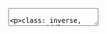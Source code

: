 <!DOCTYPE html>
<html lang="" xml:lang="">
  <head>
    <title>Converts Xaringan Slides Into Markdown Notes</title>
    <meta charset="utf-8" />
    <meta name="author" content="Hao Ye" />
    <meta name="date" content="2021-01-28" />
    <link rel="stylesheet" href="xaringan-themer.css" type="text/css" />
  </head>
  <body>
    <textarea id="source">




class: inverse, center, middle

# Converts Xaringan Slides Into Markdown Notes
### Hao Ye
### Health Science Center Libraries, University of Florida
### (updated: 2021-01-28)

---
class: inverse, center, middle

## "Any fool can write code that a computer can understand. &lt;br /&gt;Good programmers write code that humans can understand."

&lt;p style="text-align:right"&gt;from "Refactoring: Improving the Design of Existing Code" by Martin Fowler&lt;/p&gt;

---
# Motivations

* In addition to code that works, ideally it is **also**:
  - easy to read and understand
  - easy to maintain or change
  - obvious in its correctness
  - aesthetically pleasing?

---
# Learning Outcomes

By the end of the workshop, participants will be able to:

* implement functions to make code more modular and increase reproducibility
* use data structures to manage inputs and outputs
* recognize and fix basic code smells

---
# Disclaimer

* Concepts are intended to be universal, but code examples will be in **`R`**.
* Like any other skill, *effective* practice matters!
  - working code != easy-to-read code (e.g. answers from Stack Overflow)
  - when reading, ask yourself "is it clear what is going on?" (even if you don't know the detailed mechanisms)

---
class: inverse, center, middle

# Breaking Code into Functions

---
# What are functions?

* **Functions** let you refer to another piece of code by (a hopefully informative!) name


```r
  mean()
  # computes arithmetic mean of input
```

* You can write your own functions, too!

```r
  celsius_to_fahrenheit &lt;- function(x) {
    9/5 * x + 32
  }
```

---
# Why write your own functions?

* It seems like extra work...

--
* BUT, it enables:
  - repeating the same operation on different inputs (e.g. datasets, variables, parameter values, etc.)
  - clarifying the larger organizational structure of the code

---
# Duplication


```r
df &lt;- data.frame( a = rnorm(10),
                  b = rnorm(10),
                  c = rnorm(10))

# rescale all the columns of df
df$a &lt;- (df$a - min(df$a)) / 
  (max(df$a) - min(df$a))
df$b &lt;- (df$b - min(df$b)) / 
  (max(df$b) - min(df$a))
df$c &lt;- (df$c - min(df$c)) / 
  (max(df$c) - min(df$c))
```

---
# Define a function!


```r
rescale01 &lt;- function(x) {
  (x - min(x)) / (max(x) - min(x))
}

# rescale all the columns of df
df$a &lt;- rescale01(df$a)
df$b &lt;- rescale01(df$b)
df$c &lt;- rescale01(df$c)

# or with dplyr
df &lt;- df %&gt;% mutate_at(c("a", "b", "c"), 
                       rescale01)
```

---
# Notes

* calculation defined once and re-used
* changes or corrections only need to happen in one place
* fewer chances for error when modifying after copy-paste

---
# Workflow structure

&lt;img src="project-diagram.svg" title="Diagram of the workflow in a hypothetical data analysis project with boxes representing code and data/output files. &amp;quot;Raw data&amp;quot; goes into &amp;quot;Pre-processing&amp;quot; and then &amp;quot;Pre-processed data&amp;quot;. &amp;quot;Pre-processed data&amp;quot; goes directly into &amp;quot;Figure 3&amp;quot; (code) and then &amp;quot;Figure 3&amp;quot; (Data file), but also into &amp;quot;Analysis/Modelling&amp;quot;. The &amp;quot;Model&amp;quot; output from &amp;quot;Analysis/Modelling&amp;quot; is used in code for &amp;quot;Figure 1&amp;quot; and &amp;quot;Figure 2&amp;quot;, which generate files &amp;quot;Figure 1&amp;quot; and &amp;quot;Figure 2&amp;quot;." alt="Diagram of the workflow in a hypothetical data analysis project with boxes representing code and data/output files. &amp;quot;Raw data&amp;quot; goes into &amp;quot;Pre-processing&amp;quot; and then &amp;quot;Pre-processed data&amp;quot;. &amp;quot;Pre-processed data&amp;quot; goes directly into &amp;quot;Figure 3&amp;quot; (code) and then &amp;quot;Figure 3&amp;quot; (Data file), but also into &amp;quot;Analysis/Modelling&amp;quot;. The &amp;quot;Model&amp;quot; output from &amp;quot;Analysis/Modelling&amp;quot; is used in code for &amp;quot;Figure 1&amp;quot; and &amp;quot;Figure 2&amp;quot;, which generate files &amp;quot;Figure 1&amp;quot; and &amp;quot;Figure 2&amp;quot;." width="60%" /&gt;

.tiny[modified from "Reproducible research best practices @JupyterCon" (version 18) by Rachael Tatman, https://www.kaggle.com/rtatman/reproducible-research-best-practices-jupytercon]

---
# Example Code


```r
data_raw &lt;- readRDS("readings.dat")
data_proc &lt;- preprocess_data(data_raw)

fitted_model &lt;- run_model(data_proc)

plot_model_forecasts(fitted_model,
    "figure-1_abundance-forecasts.pdf")
plot_abundance_residuals(fitted_model,
    "figure-2_abundance-residuals.pdf")
plot_abundance_histogram(data_proc, 
    "figure-3_abundance-residuals.pdf")
```

---
# Notes

* The steps of the analysis are clear.
* When making changes/additions:
  - you know which function to change
  - adding a new analysis: write a new function, include it in the workflow script
* Ideally save `data_proc` and `fitted_model` objects to a file. Then figure code can be changed without re-running the model.

---
# Tips for writing functions

* name things well
* plan for flexibility
* split large tasks into smaller units

---
# Tip 1: Naming Things

* function names should be verbs


```r
# bad
row_adder()
permutation()

# good
add_row()
permute()
```

.small[examples from https://style.tidyverse.org/functions.html#naming]
---
# Tip 2: Plan for flexibility


```r
plot_abundance_histogram &lt;- 
  function(data_proc, filename, 
           width = 6, height = 6) { 
    # {{code}} 
  }
```
* input data and location of output are easily changed
* width and height are adjustable, but have reasonable defaults

---
# Tip 3: Function size

* Each function should have a single well-defined task
  - this makes testing and debugging easier
* Functions should ideally be 50 lines or less
  - not a hard rule, divide work into functions sensibly!

---
# Tip 3 (cont'd)

* If a line or set of lines of code is complicated, it might need to be its own function (with a good name)


```r
# bad
if (class(x)[[1]]) == "numeric" || 
    class(x)[[1]] == "integer")

# good
if (is.numeric(x))
```
.small[examples from https://speakerdeck.com/jennybc/code-smells-and-feels?slide=36]
---
class: inverse, center, middle

# Code Smells

---
# What are "code smells"

* aspects of the code that make it appear less ideal
* the code is not necessarily buggy  
--
  - but it is hard to tell!

---
# Example (code smell)



---
# Solution

* follow a coding style guide
* use technological tools like automatic indentation and linters
* understand patterns and how to fix them
  - **refactoring**: rewriting code without changing its behavior (i.e. make it faster, cleaner, easier to use)

---

* indentation
* spaces


---
# Comments



---
# Thanks

* Let me know what content you'd like to see
* Contact me for additional questions or consultation requests!
* Check back in on the libguide for more modules and contact info:
  - https://guides.uflib.ufl.edu/reproducibility
    </textarea>
<style data-target="print-only">@media screen {.remark-slide-container{display:block;}.remark-slide-scaler{box-shadow:none;}}</style>
<script src="https://remarkjs.com/downloads/remark-latest.min.js"></script>
<script>var slideshow = remark.create({
"highlightStyle": "github",
"highlightLines": true,
"countIncrementalSlides": false
});
if (window.HTMLWidgets) slideshow.on('afterShowSlide', function (slide) {
  window.dispatchEvent(new Event('resize'));
});
(function(d) {
  var s = d.createElement("style"), r = d.querySelector(".remark-slide-scaler");
  if (!r) return;
  s.type = "text/css"; s.innerHTML = "@page {size: " + r.style.width + " " + r.style.height +"; }";
  d.head.appendChild(s);
})(document);

(function(d) {
  var el = d.getElementsByClassName("remark-slides-area");
  if (!el) return;
  var slide, slides = slideshow.getSlides(), els = el[0].children;
  for (var i = 1; i < slides.length; i++) {
    slide = slides[i];
    if (slide.properties.continued === "true" || slide.properties.count === "false") {
      els[i - 1].className += ' has-continuation';
    }
  }
  var s = d.createElement("style");
  s.type = "text/css"; s.innerHTML = "@media print { .has-continuation { display: none; } }";
  d.head.appendChild(s);
})(document);
// delete the temporary CSS (for displaying all slides initially) when the user
// starts to view slides
(function() {
  var deleted = false;
  slideshow.on('beforeShowSlide', function(slide) {
    if (deleted) return;
    var sheets = document.styleSheets, node;
    for (var i = 0; i < sheets.length; i++) {
      node = sheets[i].ownerNode;
      if (node.dataset["target"] !== "print-only") continue;
      node.parentNode.removeChild(node);
    }
    deleted = true;
  });
})();
(function() {
  "use strict"
  // Replace <script> tags in slides area to make them executable
  var scripts = document.querySelectorAll(
    '.remark-slides-area .remark-slide-container script'
  );
  if (!scripts.length) return;
  for (var i = 0; i < scripts.length; i++) {
    var s = document.createElement('script');
    var code = document.createTextNode(scripts[i].textContent);
    s.appendChild(code);
    var scriptAttrs = scripts[i].attributes;
    for (var j = 0; j < scriptAttrs.length; j++) {
      s.setAttribute(scriptAttrs[j].name, scriptAttrs[j].value);
    }
    scripts[i].parentElement.replaceChild(s, scripts[i]);
  }
})();
(function() {
  var links = document.getElementsByTagName('a');
  for (var i = 0; i < links.length; i++) {
    if (/^(https?:)?\/\//.test(links[i].getAttribute('href'))) {
      links[i].target = '_blank';
    }
  }
})();
// adds .remark-code-has-line-highlighted class to <pre> parent elements
// of code chunks containing highlighted lines with class .remark-code-line-highlighted
(function(d) {
  const hlines = d.querySelectorAll('.remark-code-line-highlighted');
  const preParents = [];
  const findPreParent = function(line, p = 0) {
    if (p > 1) return null; // traverse up no further than grandparent
    const el = line.parentElement;
    return el.tagName === "PRE" ? el : findPreParent(el, ++p);
  };

  for (let line of hlines) {
    let pre = findPreParent(line);
    if (pre && !preParents.includes(pre)) preParents.push(pre);
  }
  preParents.forEach(p => p.classList.add("remark-code-has-line-highlighted"));
})(document);</script>

<script>
slideshow._releaseMath = function(el) {
  var i, text, code, codes = el.getElementsByTagName('code');
  for (i = 0; i < codes.length;) {
    code = codes[i];
    if (code.parentNode.tagName !== 'PRE' && code.childElementCount === 0) {
      text = code.textContent;
      if (/^\\\((.|\s)+\\\)$/.test(text) || /^\\\[(.|\s)+\\\]$/.test(text) ||
          /^\$\$(.|\s)+\$\$$/.test(text) ||
          /^\\begin\{([^}]+)\}(.|\s)+\\end\{[^}]+\}$/.test(text)) {
        code.outerHTML = code.innerHTML;  // remove <code></code>
        continue;
      }
    }
    i++;
  }
};
slideshow._releaseMath(document);
</script>
<!-- dynamically load mathjax for compatibility with self-contained -->
<script>
(function () {
  var script = document.createElement('script');
  script.type = 'text/javascript';
  script.src  = 'https://mathjax.rstudio.com/latest/MathJax.js?config=TeX-MML-AM_CHTML';
  if (location.protocol !== 'file:' && /^https?:/.test(script.src))
    script.src  = script.src.replace(/^https?:/, '');
  document.getElementsByTagName('head')[0].appendChild(script);
})();
</script>
  </body>
</html>
